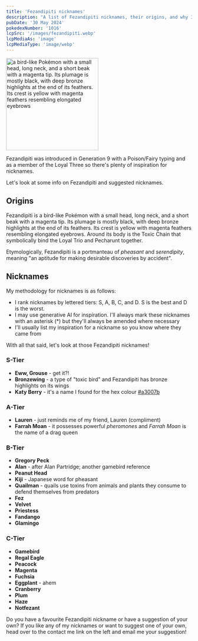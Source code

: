 ```yaml
---
title: 'Fezandipiti nicknames'
description: "A list of Fezandipiti nicknames, their origins, and why I think they're cool."
pubDate: '30 May 2024'
pokedexNumber: '1016'
lcpSrc: '/images/fezandipiti.webp'
lcpMediaAs: 'image'
lcpMediaType: 'image/webp'
---
```


<div class="img-center">
	<picture>
		<source srcset="/images/fezandipiti.webp" type="image/webp">
		<img src="/images/fezandipiti.jpeg" width="250px" height="250px" alt="a bird-like Pokémon with a small head, long neck, and a short beak with a magenta tip. Its plumage is mostly black, with deep bronze highlights at the end of its feathers. Its crest is yellow with magenta feathers resembling elongated eyebrows">
	</picture>
</div>

Fezandipiti was introduced in Generation 9 with a Poison/Fairy typing and as a member of the Loyal Three so there's plenty of inspiration for nicknames.

Let's look at some info on Fezandipiti and suggested nicknames.

## Origins

Fezandipiti is a bird-like Pokémon with a small head, long neck, and a short beak with a magenta tip. Its plumage is mostly black, with deep bronze highlights at the end of its feathers. Its crest is yellow with magenta feathers resembling elongated eyebrows. Around its body is the Toxic Chain that symbolically bind the Loyal Trio and Pecharunt together.

Etymologically, Fezandipiti is a portmanteau of _pheasant_ and _serendipity_, meaning "an aptitude for making desirable discoveries by accident".

## Nicknames

My methodology for nicknames is as follows:

* I rank nicknames by lettered tiers: S, A, B, C, and D. S is the best and D is the worst.
* I may use generative AI for inspiration. I'll always mark these nicknames with an asterisk (\*) but they'll always be amended where necessary
* I'll usually list my inspiration for a nickname so you know where they came from

With all that said, let's look at those Fezandipiti nicknames!

### S-Tier

* **Eww, Grouse** - get it?!
* **Bronzewing** - a type of "toxic bird" and Fezandipiti has bronze highlights on its wings
* **Katy Berry** - it's a name I found for the hex colour [#a3007b](https://www.color-hex.com/color/a3007b)

### A-Tier

* **Lauren** - just reminds me of my friend, Lauren (compliment)
* **Farrah Moan** - it possesses powerful _pheromones_ and _Farrah Moan_ is the name of a drag queen

### B-Tier

* **Gregory Peck**
* **Alan** - after Alan Partridge; another gamebird reference
* **Peanut Head**
* **Kiji** - Japanese word for pheasant
* **Quailman** - quails use toxins from animals and plants they consume to defend themselves from predators
* **Fez**
* **Velvet**
* **Priestess**
* **Fandango**
* **Glamingo**

### C-Tier

* **Gamebird**
* **Regal Eagle**
* **Peacock**
* **Magenta**
* **Fuchsia**
* **Eggplant** - ahem
* **Cranberry**
* **Plum**
* **Haze**
* **Notfezant**

Do you have a favourite Fezandipiti nickname or have a suggestion of your own? If you like any of my nicknames or want to suggest one of your own, head over to the contact me link on the left and email me your suggestion!